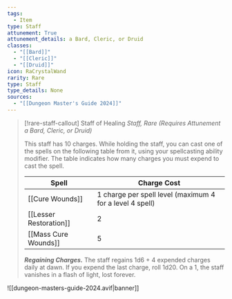 ```yaml
---
tags:
  - Item
type: Staff
attunement: True
attunement_details: a Bard, Cleric, or Druid
classes:
  - "[[Bard]]"
  - "[[Cleric]]"
  - "[[Druid]]"
icon: RaCrystalWand
rarity: Rare
type: Staff
type_details: None
sources: 
  - "[[Dungeon Master's Guide 2024]]"
---
```

>[!rare-staff-callout] Staff of Healing
>_Staff, Rare (Requires Attunement a Bard, Cleric, or Druid)_
>
>This staff has 10 charges. While holding the staff, you can cast one of the spells on the following table from it, using your spellcasting ability modifier. The table indicates how many charges you must expend to cast the spell.
>
>|Spell|Charge Cost|
>|---|---|
>|[[Cure Wounds]]|1 charge per spell level (maximum 4 for a level 4 spell)|
>|[[Lesser Restoration]]|2|
>|[[Mass Cure Wounds]]|5|
>
>**_Regaining Charges._** The staff regains 1d6 + 4 expended charges daily at dawn. If you expend the last charge, roll 1d20. On a 1, the staff vanishes in a flash of light, lost forever.
>


![[dungeon-masters-guide-2024.avif|banner]]